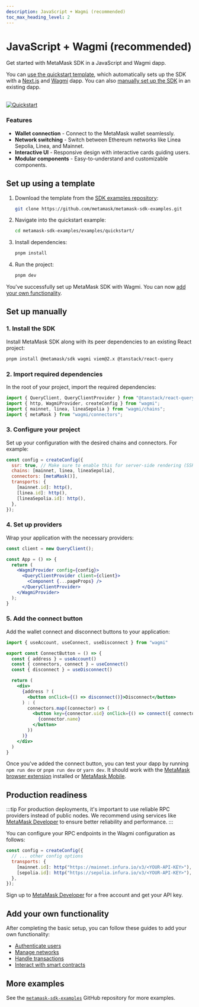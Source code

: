 ```yaml
---
description: JavaScript + Wagmi (recommended)
toc_max_heading_level: 2
---
```


# JavaScript + Wagmi (recommended)

Get started with MetaMask SDK in a JavaScript and Wagmi dapp.

You can [use the quickstart template](#set-up-using-a-template), which automatically sets up
the SDK with a [Next.js](https://nextjs.org/) and [Wagmi](https://wagmi.sh/) dapp.
You can also [manually set up the SDK](#set-up-manually) in an existing dapp.

<br/>

<div style={{ display: 'flex', gap: '2rem', alignItems: 'flex-start' }}>
    <div style={{ flex: '2' }}>
        <a href="https://metamask-sdk-examples-relink.vercel.app/" target="_blank">
            <img src={require("../_assets/quickstart.jpg").default} alt="Quickstart" style={{border: '1px solid #DCDCDC', width: '100%'}} />
        </a>
    </div>
    <div style={{ flex: '3' }}>
        <h3>Features</h3>
        <ul>
            <li><strong>Wallet connection</strong> - Connect to the MetaMask wallet seamlessly.</li>
            <li><strong>Network switching</strong> - Switch between Ethereum networks like Linea Sepolia, Linea, and Mainnet.</li>
            <li><strong>Interactive UI</strong> - Responsive design with interactive cards guiding users.</li>
            <li><strong>Modular components</strong> - Easy-to-understand and customizable components.</li>
        </ul>
    </div>
</div>

## Set up using a template

1. Download the template from the
    <a href="https://github.com/metamask/metamask-sdk-examples" target="_blank">SDK examples repository</a>:

    ```bash
    git clone https://github.com/metamask/metamask-sdk-examples.git
    ```

2. Navigate into the quickstart example:

    ```bash
    cd metamask-sdk-examples/examples/quickstart/
    ```

3. Install dependencies:

    ```bash
    pnpm install
    ```

4. Run the project:

    ```bash
    pnpm dev
    ```

You've successfully set up MetaMask SDK with Wagmi.
You can now [add your own functionality](#add-your-own-functionality).

## Set up manually

### 1. Install the SDK

Install MetaMask SDK along with its peer dependencies to an existing React project:

```bash
pnpm install @metamask/sdk wagmi viem@2.x @tanstack/react-query
```

### 2. Import required dependencies

In the root of your project, import the required dependencies:

```jsx
import { QueryClient, QueryClientProvider } from "@tanstack/react-query";
import { http, WagmiProvider, createConfig } from "wagmi";
import { mainnet, linea, lineaSepolia } from "wagmi/chains";
import { metaMask } from "wagmi/connectors";
```

### 3. Configure your project

Set up your configuration with the desired chains and connectors.
For example:

```jsx
const config = createConfig({
  ssr: true, // Make sure to enable this for server-side rendering (SSR) applications.
  chains: [mainnet, linea, lineaSepolia],
  connectors: [metaMask()],
  transports: {
    [mainnet.id]: http(),
    [linea.id]: http(),
    [lineaSepolia.id]: http(),
  },
});
```

### 4. Set up providers

Wrap your application with the necessary providers:

```jsx
const client = new QueryClient();

const App = () => {
  return (
    <WagmiProvider config={config}>
      <QueryClientProvider client={client}>
        <Component {...pageProps} />
      </QueryClientProvider>
    </WagmiProvider>
  );
}
```

### 5. Add the connect button

Add the wallet connect and disconnect buttons to your application:

```jsx
import { useAccount, useConnect, useDisconnect } from "wagmi"

export const ConnectButton = () => {
  const { address } = useAccount()
  const { connectors, connect } = useConnect()
  const { disconnect } = useDisconnect()

  return (
    <div>
      {address ? (
        <button onClick={() => disconnect()}>Disconnect</button>
      ) : (
        connectors.map((connector) => (
          <button key={connector.uid} onClick={() => connect({ connector })}>
            {connector.name}
          </button>
        ))
      )}
    </div>
  )
}
```

Once you've added the connect button, you can test your dapp by running `npm run dev` or `pnpm run dev` or `yarn dev`.
It should work with the [MetaMask browser extension](https://metamask.io/download/) installed 
or [MetaMask Mobile](https://metamask.io/download/).

## Production readiness

:::tip
For production deployments, it's important to use reliable RPC providers instead of public nodes.
We recommend using services like [MetaMask Developer](https://developer.metamask.io/) to ensure better reliability and performance.
:::

You can configure your RPC endpoints in the Wagmi configuration as follows:

```jsx
const config = createConfig({
  // ... other config options
  transports: {
    [mainnet.id]: http("https://mainnet.infura.io/v3/<YOUR-API-KEY>"),
    [sepolia.id]: http("https://sepolia.infura.io/v3/<YOUR-API-KEY>"),
  },
});
```

Sign up to [MetaMask Developer](https://developer.metamask.io/) for a free account and get your API key.

## Add your own functionality

After completing the basic setup, you can follow these guides to add your own functionality:

- [Authenticate users](../guides/authenticate-users.md)
- [Manage networks](../guides/manage-networks.md)
- [Handle transactions](../guides/handle-transactions.md)
- [Interact with smart contracts](../guides/interact-with-contracts.md)

## More examples

See the [`metamask-sdk-examples`](https://github.com/metamask/metamask-sdk-examples) GitHub
repository for more examples.
